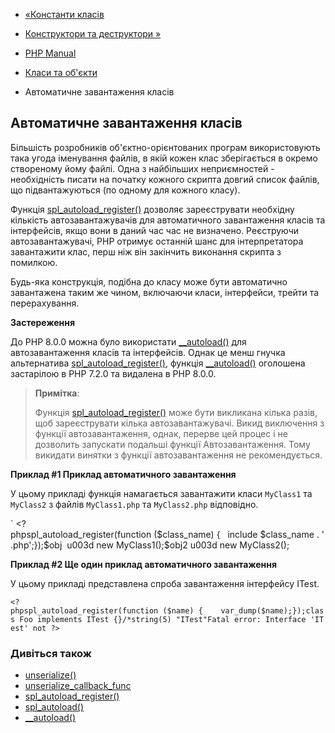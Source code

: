 - [«Константи класів](language.oop5.constants.md)
- [Конструктори та деструктори »](language.oop5.decon.md)

- [PHP Manual](index.md)
- [Класи та об'єкти](language.oop5.md)
- Автоматичне завантаження класів

## Автоматичне завантаження класів

Більшість розробників об'єктно-орієнтованих програм використовують
така угода іменування файлів, в якій кожен клас зберігається в
окремо створеному йому файлі. Одна з найбільших неприємностей -
необхідність писати на початку кожного скрипта довгий список
файлів, що підвантажуються (по одному для кожного класу).

Функція [spl_autoload_register()](function.spl-autoload-register.md)
дозволяє зареєструвати необхідну кількість автозавантажувачів для
автоматичного завантаження класів та інтерфейсів, якщо вони в даний час
час не визначено. Реєструючи автозавантажувачі, PHP отримує останній
шанс для інтерпретатора завантажити клас, перш ніж він закінчить
виконання скрипта з помилкою.

Будь-яка конструкція, подібна до класу може бути автоматично завантажена
таким же чином, включаючи класи, інтерфейси, трейти та перерахування.

**Застереження**

До PHP 8.0.0 можна було використати
[\_\_autoload()](function.autoload.md) для автозавантаження класів та
інтерфейсів. Однак це менш гнучка альтернатива
[spl_autoload_register()](function.spl-autoload-register.md), функція
[\_\_autoload()](function.autoload.md) оголошена застарілою в PHP
7.2.0 та видалена в PHP 8.0.0.

> **Примітка**:
>
> Функція [spl_autoload_register()](function.spl-autoload-register.md)
> може бути викликана кілька разів, щоб зареєструвати кілька
> автозавантажувачі. Викид виключення з функції автозавантаження, однак,
> перерве цей процес і не дозволить запускати подальші функції
> Автозавантаження. Тому викидати винятки з функції
> автозавантаження не рекомендується.

**Приклад #1 Приклад автоматичного завантаження**

У цьому прикладі функція намагається завантажити класи `MyClass1` та `MyClass2`
з файлів `MyClass1.php` та `MyClass2.php` відповідно.

` <?phpspl_autoload_register(function ($class_name) {   include $class_name . '.php';});$obj  u003d new MyClass1();$obj2 u003d new MyClass2();

**Приклад #2 Ще один приклад автоматичного завантаження**

У цьому прикладі представлена спроба завантаження інтерфейсу ITest.

` <?phpspl_autoload_register(function ($name) {    var_dump($name);});class Foo implements ITest {}/*string(5) "ITest"Fatal error: Interface 'ITest' not ?> `

### Дивіться також

- [unserialize()](function.unserialize.md)
- [unserialize_callback_func](var.configuration.md#ini.unserialize-callback-func)
- [spl_autoload_register()](function.spl-autoload-register.md)
- [spl_autoload()](function.spl-autoload.md)
- [\_\_autoload()](function.autoload.md)
